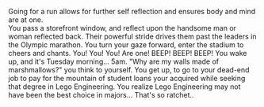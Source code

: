 Going for a run allows for further self reflection and ensures body and mind are at one.  
You pass a storefront window, and reflect upon the handsome man or woman reflected back.  Their powerful 
stride drives them past the leaders in the Olympic marathon.  You turn your gaze forward, enter 
the stadium to cheers and chants.  You!  You!  You!  Are one!
BEEP! BEEP! BEEP! You wake up, and it's Tuesday morning... 5am. 
"Why are my walls made of marshmallows?" you think to yourself.
You get up, to go to your dead-end job to pay for the mountain of student loans your acquired
while seeking that degree in Lego Engineering.
You realize Lego Engineering may not have been the best choice in majors...
That's so ratchet..
